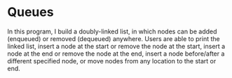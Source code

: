 # Queues
In this program, I build a doubly-linked list, in which nodes can be added (enqueued) or removed (dequeued) anywhere. Users are able to print the linked list, insert a node at the start or remove the node at the start, insert a node at the end or remove the node at the end, insert a node before/after a different specified node, or move nodes from any location to the start or end.
